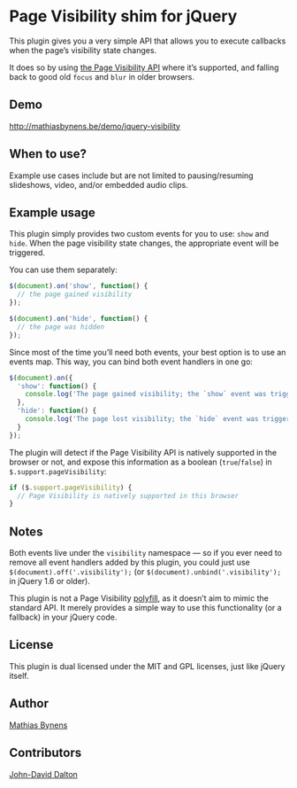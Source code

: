 # Page Visibility shim for jQuery

This plugin gives you a very simple API that allows you to execute callbacks when the page’s visibility state changes.

It does so by using [the Page Visibility API](http://www.w3.org/TR/page-visibility/) where it’s supported, and falling back to good old `focus` and `blur` in older browsers.

## Demo

<http://mathiasbynens.be/demo/jquery-visibility>

## When to use?

Example use cases include but are not limited to pausing/resuming slideshows, video, and/or embedded audio clips.

## Example usage

This plugin simply provides two custom events for you to use: `show` and `hide`. When the page visibility state changes, the appropriate event will be triggered.

You can use them separately:

```js
$(document).on('show', function() {
  // the page gained visibility
});
```

```js
$(document).on('hide', function() {
  // the page was hidden
});
```

Since most of the time you’ll need both events, your best option is to use an events map. This way, you can bind both event handlers in one go:

```js
$(document).on({
  'show': function() {
    console.log('The page gained visibility; the `show` event was triggered.');
  },
  'hide': function() {
    console.log('The page lost visibility; the `hide` event was triggered.');
  }
});
```

The plugin will detect if the Page Visibility API is natively supported in the browser or not, and expose this information as a boolean (`true`/`false`) in `$.support.pageVisibility`:

```js
if ($.support.pageVisibility) {
  // Page Visibility is natively supported in this browser
}
```

## Notes

Both events live under the `visibility` namespace — so if you ever need to remove all event handlers added by this plugin, you could just use `$(document).off('.visibility');` (or `$(document).unbind('.visibility');` in jQuery 1.6 or older).

This plugin is not a Page Visibility [polyfill](http://mths.be/polyfills), as it doesn’t aim to mimic the standard API. It merely provides a simple way to use this functionality (or a fallback) in your jQuery code.

## License

This plugin is dual licensed under the MIT and GPL licenses, just like jQuery itself.

## Author

[Mathias Bynens](http://mathiasbynens.be/)

## Contributors

[John-David Dalton](http://allyoucanleet.com/)
